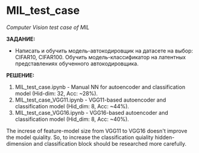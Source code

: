 # MIL_test_case
*Computer Vision test case of MIL*

**ЗАДАНИЕ:**  
- Написать и обучить модель-автокодировщик на датасете на выбор: CIFAR10, CIFAR100. Обучить модель-классификатор на латентных представлениях обученного автокодировщика.
 
**РЕШЕНИЕ:**  
1. MIL_test_case.ipynb - Manual NN for autoencoder and classification model (Hid-dim: 32, Acc: ~28%).
2. MIL_test_case_VGG11.ipynb - VGG11-based autoencoder and classification model (Hid_dim: 8, Acc: ~44%).
3. MIL_test_case_VGG16.ipynb - VGG16-based autoencoder and classification model (Hid_dim: 8, Acc: ~40%).

The increse of feature-model size from VGG11 to VGG16 doesn't improve the model quiality. So, to increase the classification quiality hidden-dimension and classification block should be researched more carefully.

